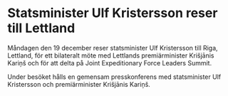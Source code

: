 # Statsminister Ulf Kristersson reser till Lettland

Måndagen den 19 december reser statsminister Ulf Kristersson till Riga, Lettland, för ett bilateralt möte med Lettlands premiärminister Krišjānis Kariņš och för att delta på Joint Expeditionary Force Leaders Summit.

Under besöket hålls en gemensam presskonferens med statsminister Ulf Kristersson och premiärminister Krišjānis Kariņš.

